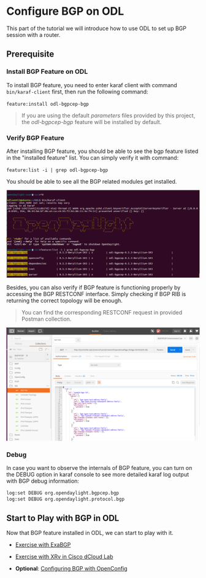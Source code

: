 # Configure BGP on ODL
This part of the tutorial we will introduce how to use ODL to set up BGP session with a router.

## Prerequisite
### Install BGP Feature on ODL

To install BGP feature, you need to enter karaf client with command `bin/karaf-client` first, then run the following command:

`feature:install odl-bgpcep-bgp`

> If you are using the default *parameters* files provided by this project, the *odl-bgpcep-bgp* feature will be installed by default.

### Verify BGP Feature
After installing BGP feature, you should be able to see the bgp feature listed in the "installed feature" list.  You can simply verify it with command:

`feature:list -i | grep odl-bgpcep-bgp`

You should be able to see all the BGP related modules get installed.

![Verify BGP via feature list](./images/bgp/verify-bgp-feature.png)

Besides, you can also verify if BGP feature is functioning properly by accessing the BGP RESTCONF interface.  Simply checking if BGP RIB is returning the correct topology will be enough.

> You can find the corresponding RESTCONF request in provided Postman collection.

![Verify BGP via RESTCONF](./images/bgp/verify-bgp-restconf.png) 

### Debug
In case you want to observe the internals of BGP feature, you can turn on the DEBUG option in karaf console to see more detailed karaf log output with BGP debug information:

```
log:set DEBUG org.opendaylight.bgpcep.bgp
log:set DEBUG org.opendaylight.protocol.bgp
```

## Start to Play with BGP in ODL
Now that BGP feature installed in ODL, we can start to play with it.

* [Exercise with ExaBGP](./config-bgp-exabgp.md)

* [Exercise with XRv in Cisco dCloud Lab](./config-bgp-xrv.md)

* **Optional**: [Configuring BGP with OpenConfig](./config-bgp-openconfig.md)